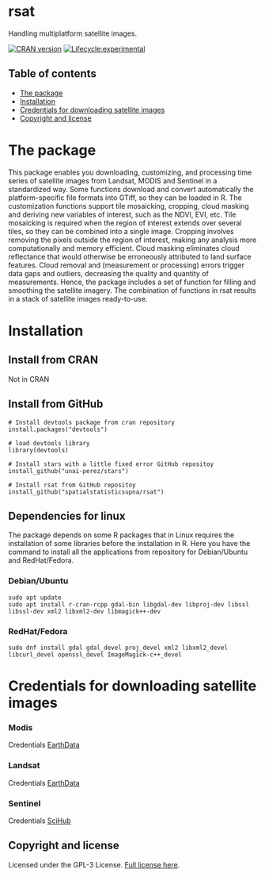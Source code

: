 # rsat 
Handling multiplatform satellite images.

[![CRAN version](https://www.r-pkg.org/badges/version/rsat)](https://cran.r-project.org/web/packages/rsat/)
[![Lifecycle:experimental](https://img.shields.io/badge/lifecycle-experimental-orange.svg)](https://www.tidyverse.org/lifecycle/#experimental)
## Table of contents

- [The package](#the-package)
- [Installation](#installation)
- [Credentials for downloading satellite images](#credentials-for-downloading-satellite-images)
- [Copyright and license](#copyright-and-license)


# The package
This package enables you downloading, customizing, and processing time series of
satellite images from Landsat, MODIS and Sentinel in a standardized way. Some
functions download and convert automatically the platform-specific file formats
into GTiff, so they can be loaded in R. The customization functions support tile
mosaicking, cropping, cloud masking and deriving new variables of interest,
such as the NDVI, EVI, etc. Tile mosaicking is required when the region of
interest extends over several tiles, so they can be combined into a single
image. Cropping involves removing the pixels outside the region of interest,
making any analysis more computationally and memory efficient. Cloud masking
eliminates cloud reflectance that would otherwise be erroneously attributed
to land surface features. Cloud removal and (measurement or processing) errors
trigger data gaps and outliers, decreasing the quality and quantity of 
measurements. Hence, the package includes a set of function for filling and
smoothing the satellite imagery. The combination of functions in rsat
results in a stack of satellite images ready-to-use. 


# Installation
## Install from CRAN
Not in CRAN

## Install from GitHub
```
# Install devtools package from cran repository
install.packages("devtools")

# load devtools library
library(devtools)

# Install stars with a little fixed error GitHub repositoy
install_github("unai-perez/stars")

# Install rsat from GitHub repositoy
install_github("spatialstatisticsupna/rsat")
```
## Dependencies for linux
The package depends on some R packages that in Linux requires the installation of some libraries before the installation in R. Here you have the command to install all the applications from repository for Debian/Ubuntu and RedHat/Fedora.
### Debian/Ubuntu
```
sudo apt update
sudo apt install r-cran-rcpp gdal-bin libgdal-dev libproj-dev libssl libssl-dev xml2 libxml2-dev libmagick++-dev
```
### RedHat/Fedora
```
sudo dnf install gdal gdal_devel proj_devel xml2 libxml2_devel libcurl_devel openssl_devel ImageMagick-c++_devel
```

# Credentials for downloading satellite images
### Modis
Credentials [EarthData](https://ers.cr.usgs.gov/register/) 

### Landsat
Credentials [EarthData](https://ers.cr.usgs.gov/register/) 

### Sentinel
Credentials [SciHub](https://scihub.copernicus.eu/dhus/#/self-registration) 

## Copyright and license
Licensed under the GPL-3 License. [Full license here](/LICENSE.md).

